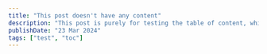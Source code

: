 ```yaml
---
title: "This post doesn't have any content"
description: "This post is purely for testing the table of content, which should not be rendered"
publishDate: "23 Mar 2024"
tags: ["test", "toc"]
---
```


